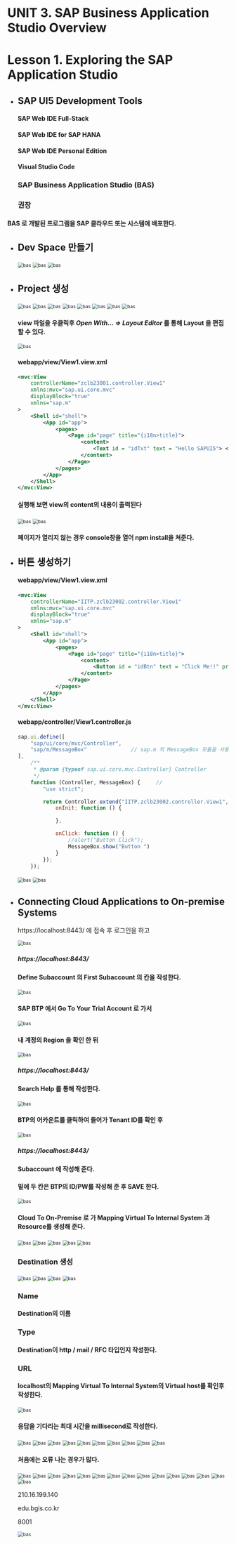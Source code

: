 # UNIT 3. SAP Business Application Studio Overview





# Lesson 1. Exploring the SAP Application Studio



* ## SAP UI5 Development Tools

  #### SAP Web IDE Full-Stack

  #### SAP Web IDE for SAP HANA

  #### SAP Web IDE Personal Edition

  #### Visual Studio Code

  

  ### SAP Business Application Studio (BAS)

  ### 권장

  

  

  

#### BAS 로 개발된 프로그램을 SAP 클라우드 또는 시스템에 배포한다.







* ## Dev Space 만들기

  <img src="img/bas11.png" alt="bas" style="zoom:75%;" />

  <img src="img/bas12.png" alt="bas" style="zoom:75%;" />

  <img src="img/bas13.png" alt="bas" style="zoom:75%;" />







* ## Project 생성

  <img src="img/bas14.png" alt="bas" style="zoom:75%;" />

  <img src="img/bas15.png" alt="bas" style="zoom:75%;" />

  <img src="img/bas16.png" alt="bas" style="zoom:75%;" />

  <img src="img/bas17.png" alt="bas" style="zoom:75%;" />

  <img src="img/bas18.png" alt="bas" style="zoom:75%;" />

  <img src="img/bas19.png" alt="bas" style="zoom:75%;" />

  <img src="img/bas20.png" alt="bas" style="zoom:75%;" />

  <img src="img/bas21.png" alt="bas" style="zoom:75%;" />

  #### view 파일을 우클릭후 *Open With... => Layout Editor* 를 통해 Layout 을 편집할 수 있다.

  <img src="img/bas22.png" alt="bas" style="zoom:75%;" />

  

  

  

  #### webapp/view/View1.view.xml
  
  ```xml
  <mvc:View
      controllerName="zclb23001.controller.View1"
      xmlns:mvc="sap.ui.core.mvc"
      displayBlock="true"
      xmlns="sap.m"
  >
      <Shell id="shell">
          <App id="app">
              <pages>
                  <Page id="page" title="{i18n>title}">
                      <content>											   //추가
                          <Text id = "idTxt" text = "Hello SAPUI5"> </Text>  //추가
                      </content>											   //추가
                  </Page>
              </pages>
          </App>
      </Shell>
  </mvc:View>
  
  ```
  
  
  
  #### 실행해 보면 view의 content의 내용이 출력된다
  
  
  
  <img src="img/bas23.png" alt="bas" style="zoom:75%;" />
  
  
  
  <img src="img/bas25.png" alt="bas" style="zoom:75%;" />
  
  #### 페이지가 열리지 않는 경우 console창을 열어 npm install을 쳐준다.









* ## 버튼 생성하기

  #### webapp/view/View1.view.xml

  ```xml
  <mvc:View
      controllerName="IITP.zclb23002.controller.View1"
      xmlns:mvc="sap.ui.core.mvc"
      displayBlock="true"
      xmlns="sap.m"
  >
      <Shell id="shell">
          <App id="app">
              <pages>
                  <Page id="page" title="{i18n>title}">
                      <content>
                          <Button id = "idBtn" text = "Click Me!!" press = "onClick"> </Button>
                      </content>
                  </Page>
              </pages>
          </App>
      </Shell>
  </mvc:View>
  ```

  #### webapp/controller/View1.controller.js

  ```javascript
  sap.ui.define([
      "sap/ui/core/mvc/Controller",
      "sap/m/MessageBox"              // sap.m 의 MessageBox 모듈을 사용하기 위해 추가
  ],
      /**
       * @param {typeof sap.ui.core.mvc.Controller} Controller
       */
      function (Controller, MessageBox) {     //
          "use strict";
  
          return Controller.extend("IITP.zclb23002.controller.View1", {
              onInit: function () {
  
              },
  
              onClick: function () {
                  //alert("Button Click");
                  MessageBox.show("Button ")
              }
          });
      });
  
  ```

  <img src="img/bas61.png" alt="bas" style="zoom:75%;" />

  <img src="img/bas60.png" alt="bas" style="zoom:75%;" />

  

  

  

  

  

* ## Connecting Cloud Applications to On-premise Systems

  https://localhost:8443/ 에 접속 후 로그인을 하고

  <img src="img/bas29.png" alt="bas" style="zoom:75%;" />

  ##### https://localhost:8443/ 

  #### Define Subaccount 의 First Subaccount 의 칸을 작성한다.

  <img src="img/bas27.png" alt="bas" style="zoom:75%;" />

  #### SAP BTP 에서 Go To Your Trial Account 로 가서 

  <img src="img/bas28.png" alt="bas" style="zoom:75%;" />

  #### 내 계정의 Region 을 확인 한 뒤

  <img src="img/bas30.png" alt="bas" style="zoom:75%;" />

  ##### https://localhost:8443/ 

  #### Search Help 를 통해 작성한다.

  <img src="img/bas31.png" alt="bas" style="zoom:75%;" />

  #### BTP의 어카운트를 클릭하여 들어가 Tenant ID를 확인 후 

  <img src="img/bas32.png" alt="bas" style="zoom:75%;" />

  ##### https://localhost:8443/ 

  #### Subaccount 에 작성해 준다.

  #### 밑에 두 칸은 BTP의 ID/PW를 작성해 준 후 SAVE 한다.

  <img src="img/bas33.png" alt="bas" style="zoom:75%;" />

  #### Cloud To On-Premise 로 가 Mapping Virtual To Internal System 과 Resource를 생성해 준다.

  <img src="img/bas34.png" alt="bas" style="zoom:75%;" />

  

  <img src="img/bas40.png" alt="bas" style="zoom:75%;" />

  <img src="img/bas41.png" alt="bas" style="zoom:75%;" />

  <img src="img/bas42.png" alt="bas" style="zoom:75%;" />

  <img src="img/bas43.png" alt="bas" style="zoom:75%;" />

  

  ### Destination 생성

  

  <img src="img/bas44.png" alt="bas" style="zoom:75%;" />

  <img src="img/bas45.png" alt="bas" style="zoom:75%;" />

  <img src="img/bas46.png" alt="bas" style="zoom:75%;" />

  <img src="img/bas47.png" alt="bas" style="zoom:75%;" />

  ### Name

  #### Destination의 이름 

  ### Type

  #### Destination이 http / mail / RFC 타입인지 작성한다.

  ### URL

  #### localhost의 Mapping Virtual To Internal System의 Virtual host를 확인후 작성한다.

  

  #### 

  <img src="img/bas48.png" alt="bas" style="zoom:75%;" />

  #### 응답을 기다리는 최대 시간을 millisecond로 작성한다.

  <img src="img/bas49.png" alt="bas" style="zoom:75%;" />
  
  
  
  <img src="img/bas50.png" alt="bas" style="zoom:75%;" />
  
  
  
  <img src="img/bas51.png" alt="bas" style="zoom:75%;" />
  
  
  
  <img src="img/bas52.png" alt="bas" style="zoom:75%;" />
  
  
  
  
  
  <img src="img/bas53.png" alt="bas" style="zoom:75%;" />
  
  <img src="img/bas54.png" alt="bas" style="zoom:75%;" />
  
  <img src="img/bas55.png" alt="bas" style="zoom:75%;" />
  
  <img src="img/bas56.png" alt="bas" style="zoom:75%;" />
  
  <img src="img/bas57.png" alt="bas" style="zoom:75%;" />
  
  <img src="img/bas58.png" alt="bas" style="zoom:75%;" />
  
  #### 처음에는 오류 나는 경우가 많다.
  
  <img src="img/bas59.png" alt="bas" style="zoom:75%;" />

  <img src="img/bas60.png" alt="bas" style="zoom:75%;" />

  <img src="img/bas61.png" alt="bas" style="zoom:75%;" />

  <img src="img/bas62.png" alt="bas" style="zoom:75%;" />

  <img src="img/bas63.png" alt="bas" style="zoom:75%;" />

  <img src="img/bas64.png" alt="bas" style="zoom:75%;" />

  <img src="img/bas65.png" alt="bas" style="zoom:75%;" />

  <img src="img/bas66.png" alt="bas" style="zoom:75%;" />

  <img src="img/bas67.png" alt="bas" style="zoom:75%;" />

  <img src="img/bas68.png" alt="bas" style="zoom:75%;" />
  
  <img src="img/bas69.png" alt="bas" style="zoom:75%;" />
  
  <img src="img/bas70.png" alt="bas" style="zoom:75%;" />
  
  <img src="img/bas71.png" alt="bas" style="zoom:75%;" />
  
  <img src="img/bas72.png" alt="bas" style="zoom:75%;" />
  
  <img src="img/bas73.png" alt="bas" style="zoom:75%;" />
  
  
  
  
  
  
  
  210.16.199.140
  
  edu.bgis.co.kr
  
  8001
  
  
  
  
  
  
  
  
  
  
  
  <img src="img/bas.png" alt="bas" style="zoom:75%;" />

​       
